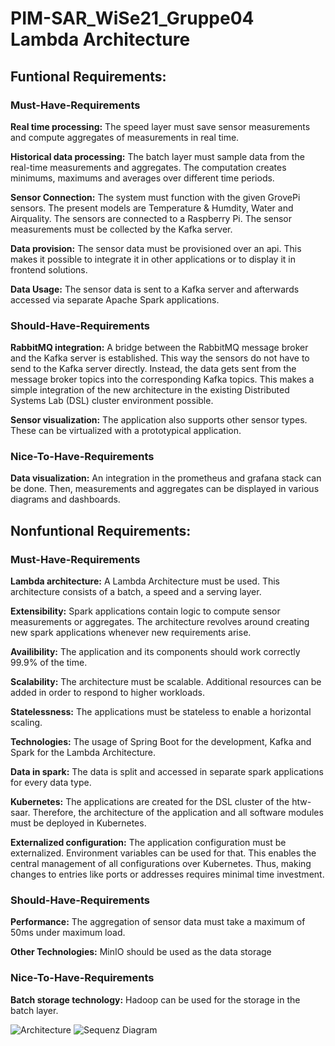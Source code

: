 # PIM-SAR_WiSe21_Gruppe04 Lambda Architecture 

## Funtional Requirements:
### Must-Have-Requirements
__Real time processing:__ The speed layer must save sensor measurements and compute aggregates of measurements in real time.

__Historical data processing:__ The batch layer must sample data from the real-time measurements and aggregates. The computation creates minimums, maximums and averages over different time periods.

__Sensor Connection:__ The system must function with the given GrovePi sensors. The present models are Temperature & Humdity, Water and Airquality. The sensors are connected to a Raspberry Pi. The sensor measurements must be collected by the Kafka server.

__Data provision:__ The sensor data must be provisioned over an api. This makes it possible to integrate it in other applications or to display it in frontend solutions.

__Data Usage:__ The sensor data is sent to a Kafka server and afterwards accessed via separate Apache Spark applications.

### Should-Have-Requirements

__RabbitMQ integration:__ A bridge between the RabbitMQ message broker and the Kafka server is established. This way the sensors do not have to send to the Kafka server directly. Instead, the data gets sent from the message broker topics into the corresponding Kafka topics. This makes a simple integration of the new architecture in the existing Distributed Systems Lab (DSL) cluster environment possible.

__Sensor visualization:__ The application also supports other sensor types. These can be virtualized with a prototypical application.

### Nice-To-Have-Requirements

__Data visualization:__ An integration in the prometheus and grafana stack can be done. Then, measurements and aggregates can be displayed in various diagrams and dashboards.

## Nonfuntional Requirements:
### Must-Have-Requirements
__Lambda architecture:__ A Lambda Architecture must be used. This architecture consists of a batch, a speed and a serving layer.

__Extensibility:__ Spark applications contain logic to compute sensor measurements or aggregates. The architecture revolves around creating new spark applications whenever new requirements arise.

__Availibility:__ The application and its components should work correctly 99.9% of the time.

__Scalability:__ The architecture must be scalable. Additional resources can be added in order to respond to higher workloads.

__Statelessness:__ The applications must be stateless to enable a horizontal scaling.

__Technologies:__ The usage of Spring Boot for the development, Kafka and Spark for the Lambda Architecture.

__Data in spark:__ The data is split and accessed in separate spark applications for every data type.

__Kubernetes:__ The applications are created for the DSL cluster of the htw-saar. Therefore, the architecture of the application and all software modules must be deployed in Kubernetes.

__Externalized configuration:__ The application configuration must be externalized. Environment variables can be used for that. This enables the central management of all configurations over Kubernetes. Thus, making changes to entries like ports or addresses requires minimal time investment.

### Should-Have-Requirements
__Performance:__ The aggregation of sensor data must take a maximum of 50ms under maximum load.

__Other Technologies:__ MinIO should be used as the data storage

### Nice-To-Have-Requirements
__Batch storage technology:__ Hadoop can be used for the storage in the batch layer.

![Architecture](https://i.imgur.com/GzzAQj0.png)
![Sequenz Diagram](https://i.imgur.com/pjPTn5w.png)
